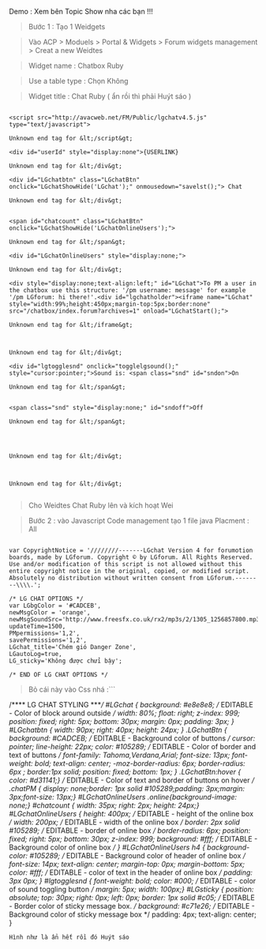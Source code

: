Demo : Xem bên Topic Show nha các bạn !!!

> Bước 1 : Tạo 1 Weidgets

> Vào ACP > Moduels > Portal & Widgets > Forum widgets management > Creat a new Weidtes

> Widget name : Chatbox Ruby

> Use a table type : Chọn Không

> Widget title : Chat Ruby ( ẩn rồi thì phải Huýt sáo )
```

<script src="http://avacweb.net/FM/Public/lgchatv4.5.js" type="text/javascript">

Unknown end tag for &lt;/script&gt;

<div id="userId" style="display:none">{USERLINK}

Unknown end tag for &lt;/div&gt;

<div id="LGchatbtn" class="LGchatBtn" onclick="LGchatShowHide('LGchat');" onmousedown="savelst();"> Chat 

Unknown end tag for &lt;/div&gt;


<span id="chatcount" class="LGchatBtn" onclick="LGchatShowHide('LGchatOnlineUsers');">

Unknown end tag for &lt;/span&gt;

<div id="LGchatOnlineUsers" style="display:none;">

Unknown end tag for &lt;/div&gt;

<div style="display:none;text-align:left;" id="LGchat">To PM a user in the chatbox use this structure: '/pm username: message' for example '/pm LGforum: hi there!'.<div id="lgchatholder"><iframe name="LGchat" style="width:99%;height:450px;margin-top:5px;border:none" src="/chatbox/index.forum?archives=1" onload="LGchatStart();">

Unknown end tag for &lt;/iframe&gt;



Unknown end tag for &lt;/div&gt;

<div id="lgtogglesnd" onclick="togglelgsound();" style="cursor:pointer;">Sound is: <span class="snd" id="sndon">On

Unknown end tag for &lt;/span&gt;


<span class="snd" style="display:none;" id="sndoff">Off

Unknown end tag for &lt;/span&gt;




Unknown end tag for &lt;/div&gt;



Unknown end tag for &lt;/div&gt;


```


> Cho Weidtes Chat Ruby lên và kích hoạt Wei

> Bước 2 : vào Javascript Code management tạo 1 file java
> Placment : All
```

var CopyrightNotice = '////////-------LGchat Version 4 for forumotion boards, made by LGforum. Copyright © by LGforum. All Rights Reserved. Use and/or modification of this script is not allowed without this entire copyright notice in the original, copied, or modified script. Absolutely no distribution without written consent from LGforum.--------\\\\.';

/* LG CHAT OPTIONS */
var LGbgColor = '#CADCEB',
newMsgColor = 'orange',
newMsgSoundSrc='http://www.freesfx.co.uk/rx2/mp3s/2/1305_1256857800.mp3',
updateTime=1500,
PMpermissions='1,2',
savePermissions='1,2',
LGchat_title='Chém gió Danger Zone',
LGautoLog=true,
LG_sticky='Không được chửi bậy';

/* END OF LG CHAT OPTIONS */

```

> Bỏ cái này vào Css nhá :```


/**** LG CHAT STYLING ****/
#LGchat {
background: #e8e8e8; /* EDITABLE - Color of block around outside */
width: 80%;
float: right;
z-index: 999;
position: fixed;
right: 5px;
bottom: 30px;
margin: 0px;
padding: 3px;
}
#LGchatbtn {
width: 90px;
right: 40px;
height: 24px;
}
.LGchatBtn {
background: #CADCEB; /* EDITABLE - Background color of buttons */
cursor: pointer;
line-height: 22px;
color: #105289; /* EDITABLE - Color of border and text of buttons */
font-family: Tahoma,Verdana,Arial;
font-size: 13px;
font-weight: bold;
text-align: center;
-moz-border-radius: 6px;
border-radius: 6px ;
border:1px solid;
position: fixed;
bottom: 1px;
}
.LGchatBtn:hover { color: #d31141;} /* EDITABLE - Color of text and border of buttons on hover */
.chatPM { display: none;border: 1px solid #105289;padding: 3px;margin: 3px;font-size: 13px;}
#LGchatOnlineUsers .online{background-image: none;}
#chatcount {  width: 35px;  right: 2px;  height: 24px;}
#LGchatOnlineUsers {
height: 400px; /* EDITABLE - height of the online box */
width: 200px; /* EDITABLE - width of the online box */
border: 2px solid #105289; /* EDITABLE - border of online box */
border-radius: 6px;
position: fixed;
right: 5px;
bottom: 30px;
z-index: 999;
background: #fff; /* EDITABLE - Background color of online box */
}
#LGchatOnlineUsers h4 {
background-color: #105289;  /* EDITABLE - Background color of header of online box */
font-size: 14px;
text-align: center;
margin-top: 0px;
margin-bottom: 5px;
color: #fff;  /* EDITABLE -  color of text in the header of online box */
padding: 3px 0px;
}
#lgtogglesnd {  font-weight: bold;  color: #000;  /* EDITABLE - color of sound toggling button */
margin: 5px;  width: 100px;}
#LGsticky {
position: absolute;
top: 30px; right: 0px; left: 0px;
border: 1px solid #c05; /* EDITABLE - Border color of sticky message box. */
background: #c71e26; /* EDITABLE - Background color of sticky message box */
padding: 4px;
text-align: center;
}


```
Hình như là ẩn hết rồi đó Huýt sáo